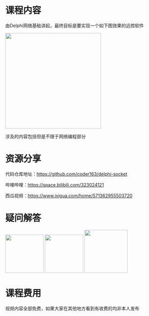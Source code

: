 
# 课程内容
由Delphi网络基础讲起，最终目标是要实现一个如下图效果的远控软件

<img src="http://imgs.coder163.com//imgsSnipaste_2020-09-06_12-56-02.png" width=300 />

涉及的内容包括但是不限于网络编程部分

# 资源分享

代码仓库地址：https://github.com/coder163/delphi-socket

哔哩哔哩：https://space.bilibili.com/323024121

西瓜视频：https://www.ixigua.com/home/571362955503720


# 疑问解答


<img src="http://imgs.coder163.com/gongzhonghao.png" width=120 />
<img src="http://imgs.coder163.com/qqqun2.png" width=120 />
<img src="https://www.coder163.com/img/quanzi.jpg" width=135 />


# 课程费用

视频内容全部免费，如果大家在其他地方看到有收费的均非本人发布

